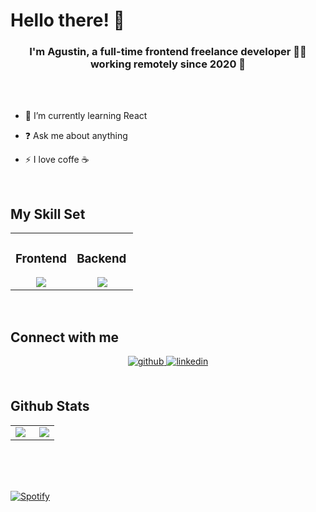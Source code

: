 # Hello there! 👋  
  

### <div align="center">I'm Agustin, a full-time frontend freelance developer 👨‍💻 working remotely since 2020 🚀</div>  
<br>
<br>

- 🌱 I’m currently learning React   
  

- ❓ Ask me about anything  
  

- ⚡ I love coffe ☕  
  

<br/>  


## My Skill Set  
<div align="center">
<table><tr><td valign="top" width="50%" align="center">



### Frontend  
<div align="center">  
<img src="https://skillicons.dev/icons?i=html,css,js,sass,tailwind,bootstrap" />
</div>

</td><td valign="top" width="50%">



### Backend  
<div align="center">  
<img src="https://skillicons.dev/icons?i=spring,java,mongodb,mysql" />  
</div>

</td></tr></table>  
</div>

<br/>  


## Connect with me  
<div align="center">
<a href="https://github.com/EA-Morales" target="_blank">
<img src=https://img.shields.io/badge/github-%2324292e.svg?&style=for-the-badge&logo=github&logoColor=white alt=github style="margin-bottom: 5px;" />
</a>
<a href="https://linkedin.com/in/eduardo-agustin-morales" target="_blank">
<img src=https://img.shields.io/badge/linkedin-%231E77B5.svg?&style=for-the-badge&logo=linkedin&logoColor=white alt=linkedin style="margin-bottom: 5px;" />
</a>  
</div>  
  

<br/>  


## Github Stats  


<table><tr><td valign="top" width="50%">

<img src="https://github-readme-stats.vercel.app/api/top-langs/?username=EA-Morales&hide_border=true&layout=compact" align="center" />

</td><td valign="top" width="50%">

<div align="right"><img src="https://github-readme-stats.vercel.app/api?username=EA-Morales&show_icons=true&count_private=true&hide_border=true" align="right" /></div>

</td></tr></table>  

<br>
<br>
<br>


[![Spotify](https://spotify-profile-ashy.vercel.app/api/spotify)](https://open.spotify.com/user/USER_NAME)

  
<!-- LINKS -->
[website]: https://portfolio-argentina-programa.web.app/
[linkedin]: https://www.linkedin.com/in/eduardo-agustin-morales/

